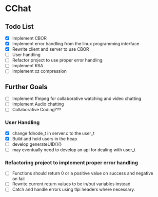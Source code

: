 # CChat

## Todo List

- [x] Implement CBOR
- [x] Implement error handling from the linux programming interface
- [x] Rewrite client and server to use CBOR
- [ ] User handling
- [ ] Refactor project to use proper error handling
- [ ] Implement RSA
- [ ] Implement xz compression

## Further Goals

- [ ] Implement ffmpeg for collaborative watching and video chatting
- [ ] Implement Audio chatting
- [ ] Collaborative Coding???

### User Handling

- [x] change fdnode_t in server.c to the user_t
- [x] Build and hold users in the heap
- [ ] develop generateUID(){}
- [ ] may eventually need to develop an api for dealing with user_t

### Refactoring project to implement proper error handling

- [ ] Functions should return 0 or a positive value on success and negative on fail
- [ ] Rewrite current return values to be in/out variables instead
- [ ] Catch and handle errors using tlpi headers where necessary.
